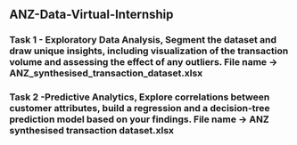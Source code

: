 ## ANZ-Data-Virtual-Internship

### Task 1 - Exploratory Data Analysis, Segment the dataset and draw unique insights, including visualization of the transaction volume and assessing the effect of any outliers. File name -> ANZ_synthesised_transaction_dataset.xlsx

### Task 2 -Predictive Analytics, Explore correlations between customer attributes, build a regression and a decision-tree prediction model based on your findings. File name -> ANZ synthesised transaction dataset.xlsx
